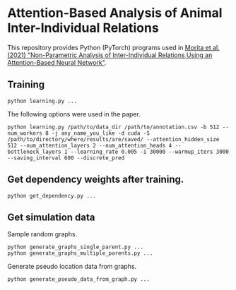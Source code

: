 # Attention-Based Analysis of Animal Inter-Individual Relations

This repository provides Python (PyTorch) programs used in [Morita et al. (2021) "Non-Parametric Analysis of Inter-Individual Relations Using an Attention-Based Neural Network"](https://doi.org/10.1101/2020.03.25.994764).

## Training

```
python learning.py ...
```

The following options were used in the paper.

```
python learning.py /path/to/data_dir /path/to/annotation.csv -b 512 --num_workers 8 -j any_name_you_like -d cuda -S /path/to/directory/where/results/are/saved/ --attention_hidden_size 512 --num_attention_layers 2 --num_attention_heads 4 --bottleneck_layers 1 --learning_rate 0.005 -i 30000 --warmup_iters 3000 --saving_interval 600 --discrete_pred
```

## Get dependency weights after training.

```
python get_dependency.py ...
```

## Get simulation data

Sample random graphs.

```
python generate_graphs_single_parent.py ...
python generate_graphs_multiple_parents.py ...
```

Generate pseudo location data from graphs.

```
python generate_pseudo_data_from_graph.py ...
```
